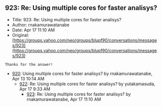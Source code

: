 ## 923: Re: Using multiple cores for faster analisys?

- Title: 923: Re: Using multiple cores for faster analisys?
- Author: rnakamurawatanabe
- Date: Apr 17 11:10 AM
- Original: [https://groups.yahoo.com/neo/groups/blupf90/conversations/messages/923](https://groups.yahoo.com/neo/groups/blupf90/conversations/messages/923)

```
Thanks for the answer!
```

- [920](0920.md): Using multiple cores for faster analisys? by rnakamurawatanabe, Apr 13 10:14 AM
    - [922](0922.md): Re: Using multiple cores for faster analisys? by yutakamasuda, Apr 17 9:33 AM
        - [923](0923.md): Re: Using multiple cores for faster analisys? by rnakamurawatanabe, Apr 17 11:10 AM
